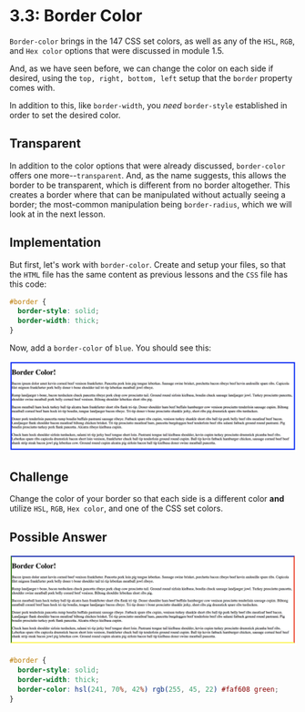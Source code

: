 # 3.3: Border Color

`Border-color` brings in the 147 CSS set colors, as well as any of the `HSL`, `RGB`, and `Hex color` options that were discussed in module 1.5.  


And, as we have seen before, we can change the color on each side if desired, using the `top, right, bottom, left` setup that the `border` property comes with.  


In addition to this, like `border-width`, you _need_ `border-style` established in order to set the desired color.

## Transparent

In addition to the color options that were already discussed, `border-color` offers one more--`transparent`. And, as the name suggests, this allows the border to be transparent, which is different from no border altogether. This creates a border where that can be manipulated without actually seeing a border; the most-common manipulation being `border-radius`, which we will look at in the next lesson.

## Implementation

But first, let's work with `border-color`. Create and setup your files, so that the `HTML` file has the same content as previous lessons and the `CSS` file has this code:  


```css
#border {
  border-style: solid;
  border-width: thick;
}
```

Now, add a `border-color` of `blue`. You should see this:

![](../../.gitbook/assets/3.3.01.png)

## Challenge

Change the color of your border so that each side is a different color **and** utilize `HSL`, `RGB`, `Hex color`, and one of the CSS set colors.

## Possible Answer

![](../../.gitbook/assets/3.3.02.png)

```css
#border {
  border-style: solid;
  border-width: thick;
  border-color: hsl(241, 70%, 42%) rgb(255, 45, 22) #faf608 green;
}
```

